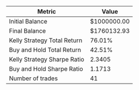 | Metric | Value |
| --- | --- |
| Initial Balance | $1000000.00 |
| Final Balance | $1760132.93 |
| Kelly Strategy Total Return | 76.01% |
| Buy and Hold Total Return | 42.51% |
| Kelly Strategy Sharpe Ratio | 2.3405 |
| Buy and Hold Sharpe Ratio | 1.1713 |
| Number of trades | 41 |
